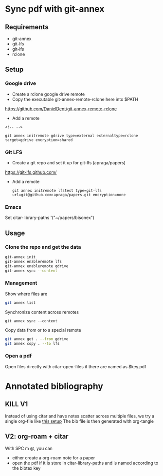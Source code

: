 # Sync pdf with git-annex

## Requirements

-   git-annex
-   git-lfs
-   git-lfs
-   rclone

## Setup

### Google drive

-   Create a rclone google drive remote
-   Copy the executable git-annex-remote-rclone here into \$PATH

<https://github.com/DanielDent/git-annex-remote-rclone>

-   Add a remote

```{=html}
<!-- -->
```
    git annex initremote gdrive type=external externaltype=rclone target=gdrive encryption=shared

### Git LFS

-   Create a git repo and set it up for git-lfs (apraga/papers)

<https://git-lfs.github.com/>

-   Add a remote

        git annex initremote lfstest type=git-lfs url=git@github.com:apraga/papers.git encryption=none

### Emacs

Set citar-library-paths \'(\"\~/papers/bisonex\")

## Usage

### Clone the repo and get the data

``` {.bash org-language="sh"}
git-annex init
git-annex enableremote lfs
git-annex enableremote gdrive
git-annex sync --content
```

### Management

Show where files are

``` {.bash org-language="sh"}
git annex list
```

Synchronize content across remotes

    git annex sync --content

Copy data from or to a special remote

``` {.bash org-language="sh"}
git annex get . --from gdrive
git annex copy . --to lfs
```

### Open a pdf

Open files directly with citar-open-files if there are named as
\$key.pdf

# Annotated bibliography

## KILL V1

Instead of using citar and have notes scatter across multiple files, we
try a single org-file like [this
setup](http://www.cachestocaches.com/2020/3/org-mode-annotated-bibliography/)
The bib file is then generated with org-tangle

## V2: org-roam + citar

With SPC m @, you can

-   either create a org-roam note for a paper
-   open the pdf if it is store in citar-library-paths and is named
    according to the bibtex key
